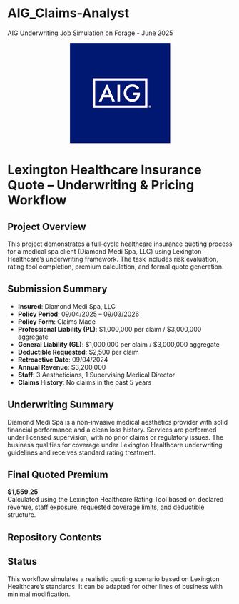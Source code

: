 # AIG_Claims-Analyst
AIG Underwriting Job Simulation on Forage - June 2025
<p align="center">
  <img src="https://github.com/lasyabodapati1/AIG_Claims-Analyst/blob/main/images%20(2).png"/>
</p>

# Lexington Healthcare Insurance Quote – Underwriting & Pricing Workflow

## Project Overview
This project demonstrates a full-cycle healthcare insurance quoting process for a medical spa client (Diamond Medi Spa, LLC) using Lexington Healthcare’s underwriting framework. The task includes risk evaluation, rating tool completion, premium calculation, and formal quote generation.

## Submission Summary
- **Insured**: Diamond Medi Spa, LLC  
- **Policy Period**: 09/04/2025 – 09/03/2026  
- **Policy Form**: Claims Made  
- **Professional Liability (PL)**: $1,000,000 per claim / $3,000,000 aggregate  
- **General Liability (GL)**: $1,000,000 per claim / $3,000,000 aggregate  
- **Deductible Requested**: $2,500 per claim  
- **Retroactive Date**: 09/04/2024  
- **Annual Revenue**: $3,200,000  
- **Staff**: 3 Aestheticians, 1 Supervising Medical Director  
- **Claims History**: No claims in the past 5 years

## Underwriting Summary
Diamond Medi Spa is a non-invasive medical aesthetics provider with solid financial performance and a clean loss history. Services are performed under licensed supervision, with no prior claims or regulatory issues. The business qualifies for coverage under Lexington Healthcare underwriting guidelines and receives standard rating treatment.

## Final Quoted Premium
**$1,559.25**  
Calculated using the Lexington Healthcare Rating Tool based on declared revenue, staff exposure, requested coverage limits, and deductible structure.


## Repository Contents


## Status
This workflow simulates a realistic quoting scenario based on Lexington Healthcare’s standards. It can be adapted for other lines of business with minimal modification.






